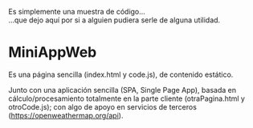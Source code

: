 
Es simplemente una muestra de código...\
...que dejo aquí por si a alguien pudiera serle de alguna utilidad.

# MiniAppWeb

Es una página sencilla (index.html y code.js), de contenido estático.

Junto con una aplicación sencilla (SPA, Single Page App), basada en cálculo/procesamiento totalmente en la parte cliente (otraPagina.html y otroCode.js); con algo de apoyo en servicios de terceros (https://openweathermap.org/api).
